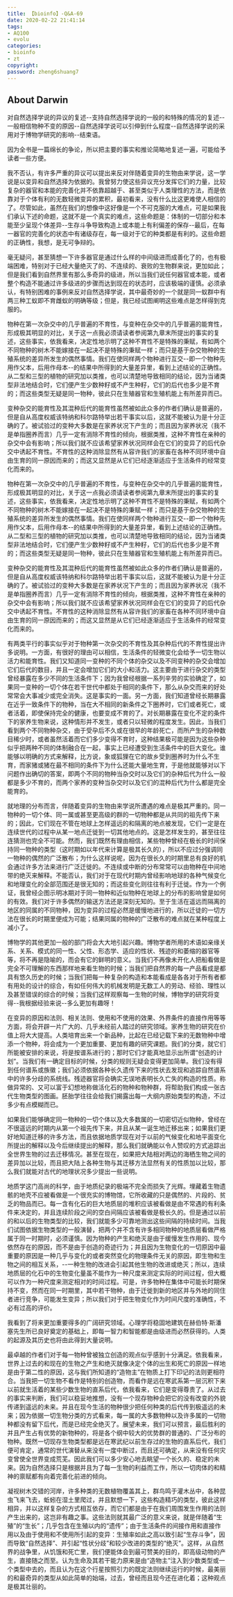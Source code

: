 ```yaml
---
title: 【bioinfo】-Q&A-69
date: 2020-02-22 21:41:14
tags:
- AQ100
- evolu
categories:
- bioinfo
- zt
copyright:
password: zheng6shuang7
---
```

## About Darwin

对自然选择学说的异议的复述--支持自然选择学说的一般的和特殊的情况的复述--一般相信物种不变的原因--自然选择学说可以引伸到什么程度--自然选择学说的采用对于博物学研究的影响--结束语。

因为全书是一篇绵长的争论，所以把主要的事实和推论简略地复述一遍，可能给予读者一些方便。

我不否认，有许多严重的异议可以提出来反对伴随着变异的生物由来学说，这一学说是以变异和自然选择为依据的。我曾努力使这些异议充分发挥它们的力量，比较复杂的器官和本能的完善化并不依靠超越于、甚至类似于人类理性的方法，而是依靠对于个体有利的无数轻微变异的累积，最初看来，没有什么比这更难使人相信的了。尽管如此，虽然在我们的想像中这好像是一个不可克服的大难点，可是如果我们承认下述的命题，这就不是一个真实的难点，这些命题是：体制的一切部分和本能至少呈现个体差异--生存斗争导致构造上或本能上有利偏差的保存--最后，在每一器官的完善化的状态中有诸级存在，每一级对于它的种类都是有利的。这些命题的正确性，我想，是无可争辩的。

毫无疑问，甚至猜想一下许多器官是通过什么样的中间级进而成善化了的，也有极端困难，特别对于已经大量绝灭了的、不连续的、衰败的生物群来说，更加如此；但是我们看到自然界里有那么多奇异的级进，所以当我们说任何器官或本能，或者整个构造不能通过许多级进的步骤而达到现在的状态时，应该极端的谨慎。必须承认，有特别困难的事例来反对自然选择学说，其中最奇妙的一个就是同一蚁群中有两三种工蚁即不育雌蚁的明确等级；但是，我已经试图阐明这些难点是怎样得到克服的。

物种在第一次杂交中的几乎普遍的不育性，与变种在杂交中的几乎普遍的能育性，形成极其明显的对比，关于这一点我必须请读者参阅第九章末所提出的事实的复述，这些事实，依我看来，决定性地示明了这种不育性不是特殊的秉赋，有如两个不同物种的树木不能嫁接在一起决不是特殊的秉赋一样；而只是基于杂交物种的生殖系统的差异所发生的偶然事情。我们在使同样两个物种进行互交--即一个物种先用作父本，后用作母本--的结果中所得到的大量差异里，看到上述结论的正确性。从二型和三型的植物的研究加以类推，也可以清楚地导致相同的结论，因为当诸类型非法地结合时，它们便产生少数种籽或不产生种籽，它们的后代也多少是不育的；而这些类型无疑是同一物种，彼此只在生殖器官和生殖机能上有所差异而已。

变种杂交的能育性及其混种后代的能育性虽然被如此众多的作者们确认是普遍的，但是自从高度权威该特纳和科尔路特举出若干事实以后，这就不能被认为是十分正确的了。被试验过的变种大多数是在家养状况下产生的；而且因为家养状况（我不是单指圈养而言）几乎一定有消除不育性的倾向，根据类推，这种不育性在亲种的杂交中会有影响；所以我们就不应该希望家养状况同样会在它们的变异了的后代杂交中诱起不育性。不育性的这种消除显然有从容许我们的家畜在各种不同环境中自由生育的同一原因而来的；而这又显然是从它们已经逐渐适应于生活条件的经常变化而来的。

物种在第一次杂交中的几乎普遍的不育性，与变种在杂交中的几乎普遍的能育性，形成极其明显的对比，关于这一点我必须请读者参阅第九章末所提出的事实的复述，这些事实，依我看来，决定性地示明了这种不育性不是特殊的秉赋，有如两个不同物种的树木不能嫁接在一起决不是特殊的秉赋一样；而只是基于杂交物种的生殖系统的差异所发生的偶然事情。我们在使同样两个物种进行互交--即一个物种先用作父本，后用作母本--的结果中所得到的大量差异里，看到上述结论的正确性。从二型和三型的植物的研究加以类推，也可以清楚地导致相同的结论，因为当诸类型非法地结合时，它们便产生少数种籽或不产生种籽，它们的后代也多少是不育的；而这些类型无疑是同一物种，彼此只在生殖器官和生殖机能上有所差异而已。

变种杂交的能育性及其混种后代的能育性虽然被如此众多的作者们确认是普遍的，但是自从高度权威该特纳和科尔路特举出若干事实以后，这就不能被认为是十分正确的了。被试验过的变种大多数是在家养状况下产生的；而且因为家养状况（我不是单指圈养而言）几乎一定有消除不育性的倾向，根据类推，这种不育性在亲种的杂交中会有影响；所以我们就不应该希望家养状况同样会在它们的变异了的后代杂交中诱起不育性。不育性的这种消除显然有从容许我们的家畜在各种不同环境中自由生育的同一原因而来的；而这又显然是从它们已经逐渐适应于生活条件的经常变化而来的。

有两类平行的事实似乎对于物种第一次杂交的不育性及其杂种后代的不育性提出许多说明。一方面，有很好的理由可以相信，生活条件的轻微变化会给予一切生物以活力和能育性。我们又知道同一变种的不同个体的杂交以及不同变种的杂交会增加它们后代的数目，并且一定会增加它们的大小和活力。这主要由于进行杂交的类型曾经暴露在多少不同的生活条件下；因为我曾经根据一系列辛劳的实验确定了，如果同一变种的一切个体在若干世代中都处于相同的条件下，那么从杂交而来的好处常常会大事减少或完全消失。这是事实的一面。另一方面，我们知道曾经长期暴露在近乎一致条件下的物种，当在大不相同的新条件之下圈养时，它们或者死亡，或者活着，即使保持完全的健康，也要变成不育的了。对长期暴露在变化不定的条件下的家养生物来说，这种情形并不发生，或者只以轻微的程度发生。因此，当我们看到两个不同物种杂交，由于受孕后不久或在很早的年龄死亡，而所产生的杂种数目稀少时，或者虽然活着而它们多少变得不育时，这种结果极可能是因为这些杂种似乎把两种不同的体制融合在一起，事实上已经遭受到生活条件中的巨大变化。谁能够以明确的方式来解释，比方说，象或狐狸在它的故乡受到圈养时为什么不生育，而家猪或猪在最不相同的条件下为什么还能大量地生育，于是他就能够对以下问题作出确切的答案，即两个不同的物种当杂交时以及它们的杂种后代为什么一般都是多少不育的，而两个家养的变种当杂交时以及它们的混种后代为什么都是完全能育的。

就地理的分布而言，伴随着变异的生物由来学说所遭遇的难点是极其严重的。同一物种的一切个体、同一属或甚至更高级的群的一切物种都是从共同的祖先传下来的；因此，它们现在不管在地球上怎样遥远的和隔离的地点被发现，它们一定是在连续世代的过程中从某一地点迁徙到一切其他地点的。这是怎样发生的，甚至往往连猜测也完全不可能。然而，我们既然有理由相信，某些物种曾经在极长的时间保持同一物种的类型（这时期如以年代来计算是极其长久的），所以不应过分强调同一物种的偶然的广泛散布；为什么这样说呢，因为在很长久的时期里总有良好的机会通过许多方法来进行广泛迁徙的。不连续或中断的分布常常可以由物种在中间地带的绝灭来解释。不能否认，我们对于在现代时期内曾经影响地球的各种气候变化和地理变化的全部范围还是很无知的；而这些变化则往往有利于迁徙。作为一个例证，我曾经企图示明冰期对于同一物种和近似物种在地球上的分布的影响曾是如何的有效。我们对于许多偶然的输送方法还是深刻无知的。至于生活在遥远而隔离的地区的同属的不同物种，因为变异的过程必然是缓慢地进行的，所以迁徒的一切方法在很长的时期里便成为可能；结果同属的物种的广泛散布的难点就在某种程度上减小了。

博物学的其他更加一般的部门将会大大地引起兴趣。博物学者所用的术语如亲缘关系、关系、模式的同一性、父性、形态学、适应的性状、残迹的和萎缩的器官等等，将不再是隐喻的，而会有它的鲜明的意义。当我们不再像未开化人把船看做是完全不可理解的东西那样地来看生物的时候；当我们把自然界的每一产品看成是都具有悠久历史的时候；当我们把每一种复杂的构造和本能看成是各各对于所有者都有用处的设计的综合，有如任何伟大的机械发明是无数工人的劳动、经验、理性以及甚至错误的综合的时候；当我们这样观察每一生物的时候，博物学的研究将变得--我根据经验来说--多么更加有趣呀！

在变异的原因和法则、相关法则、使用和不使用的效果、外界条件的直接作用等等方面，将会开辟一片广大的、几乎未经前人踏过的研究领域。家养生物的研究在价值上将大大提高。人类培育出来一个新品种，比起在已经记载下来的无数物种中增添一个物种，将会成为一个更加重要、更加有趣的研究课题。我们的分类，就它们所能被安排的来说，将是按谱系进行的；那时它们才能真地显示出所谓“创造的计划”。当我们有一确定目标的时候，分类的规则无疑会变得更加简单。我们没有得到任何谱系或族徽；我们必须依据各种长久遗传下来的性状去发现和追踪自然谱系中的许多分歧的系统线。残迹器官将会确实无误地表明长久亡失的构造的性质。称做异常的、又可以富于幻想地称做活化石的物种和物种群，将帮助我们构成一张古代生物类型的图画。胚胎学往往会给我们揭露出每一大纲内原始类型的构造，不过多少有点模糊而已。

如果我们能够确定同一物种的一切个体以及大多数属的一切密切近似物种，曾经在不很遥远的时期内从第一个祖先传下来，并且从某一诞生地迁移出来；如果我们更好地知道迁移的许多方法，而且依据地质学现在对于以前的气候变化和地平面变化所提出的解释以及今后继续提出的解释，那么我们就确能以令人赞叹的方式追踪出全世界生物的过去迁移情况。甚至在现在，如果把大陆相对两边的海栖生物之间的差异加以比较，而且把大陆上各种生物与其迁移方法显然有关的性质加以比较，那么我们就能对古代的地理状况多少提出一些说明。

地质学这门高尚的科学，由于地质纪录的极端不完全而损失了光辉。埋藏着生物遗骸的地壳不应被看做是一个很充实的博物馆，它所收藏的只是偶然的、片段的、贫乏的物品而已。每一含有化石的巨大地质层的堆积应该被看做是由不常遇的有利条件来决定的，并且连续阶段之间的空白间隔应该被看做是极长久的。但是通过以前的和以后的生物类型的比较，我们就能多少可靠地测出这些间隔的持续时间。当我们试图依据生物类型的一般演替，把两个并不含有许多相同物种的地质层看做严格属于同一时期时，必须谨慎。因为物种的产生和绝灭是由于缓慢发生作用的、现今依然存在的原因，而不是由于创造的奇迹行为；并且因为生物变化的一切原因中最重要的原因是一种几乎与变化的或者突然变化的物理条件无关的原因，即生物和生物之间的相互关系，--一种生物的改进会引起其他生物的改进或绝灭；所以，连续地质层的化石中的生物变化量虽不能作为一种尺度来测定实际的时间过程，但大概可以作为一种尺度来测定相对的时间过程。可是，许多物种在集体中可能长时期保持不变，然而在同一时期里，其中若干物种，由于迁徙到新的地区并与外地的同住者进行竞争，可能发生变异；所以我们对于把生物变化作为时间尺度的准确性，不必有过高的评价。

我看到了将来更加重要得多的广阔研究领域。心理学将稳固地建筑在赫伯特·斯潘塞先生所已良好奠定的基础上，即每一智力和智能都是由级进而必然获得的。人类的起源及其历史也将由此得到大量说明。

最卓越的作者们对于每一物种曾被独立创造的观点似乎感到十分满足。依我看来，世界上过去的和现在的生物之产生和绝灭就像决定个体的出生和死亡的原因一样地是由于第二性的原因，这与我们所知道的“造物主”在物质上打下印记的法则更相符合。当我把一切生物不看作是特别的创造物，而看作是远在寒武系第一层沉积下来以前就生活着的某些少数生物的直系后代，依我看来，它们是变得尊贵了。从过去的事实来判断，我们可以稳妥地推想，没有一个现存物种会把它的没有改变的外貌传递到遥远的未来。并且在现今生活的物种很少把任何种类的后代传到极遥远的未来；因为依据一切生物分类的方式看来，每一属的大多数物种以及许多属的一切物种都没有留下后代，而是已经完全绝灭了。展望未来，我们可以预言，最后胜利的并且产生占有优势的新物种的，将是各个纲中较大的优势群的普通的、广泛分布的物种。既然一切现存生物类型都是远在寒武纪以前生存过的生物的直系后代，我们便可肯定，通常的世代演替从来没有一度中断过，而且还可确定，从来没有任何灾变曾使全世界变成荒芜。因此我们可以多少安心地去眺望一个长久的、稳定的未来。因为自然选择只是根据并且为了每一生物的利益而工作，所以一切肉体的和精神的禀赋都有向着完善化前进的倾向。

凝视树木交错的河岸，许多种类的无数植物覆盖其上，群鸟鸣于灌木丛中，各种昆虫飞来飞去，蚯蚓在湿土里爬过，并且默想一下，这些构造精巧的类型，彼此这样相异，并以这样复杂的方式相互依存，而它们都是由于在我们周围发生作用的法则产生出来的，这岂非有趣之事。这些法则就其最广泛的意义来说，就是伴随着“生殖”的“生长”；几乎包含在生殖以内的“遗传”；由于生活条件的间接作用和直接作用以及由于使用和不使用所引起的变异：生殖率如此之高以致引起“生存斗争”，因而导致“自然选择”、并引起“性状分歧”和较少改进的类型的“绝灭”。这样，从自然界的战争里，从饥饿和死亡里，我们便能体会到最可赞美的目的，即高级动物的产生，直接随之而至。认为生命及其若干能力原来是由“造物主”注入到少数类型或一个类型中去的，而且认为在这个行星按照引力的既定法则继续运行的时候，最美丽的和最奇异的类型从如此简单的始端，过去，曾经而且现今还在进化着；这种观点是极其壮丽的。
